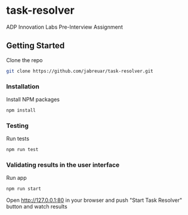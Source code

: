 # task-resolver
ADP Innovation Labs Pre-Interview Assignment

## Getting Started

Clone the repo

  ```sh
  git clone https://github.com/jabreuar/task-resolver.git
  ``` 
 
 ### Installation
 
 Install NPM packages
 
   ```sh
   npm install
   ```

 ### Testing
 
 Run tests
 
   ```sh
   npm run test
   ```


 ### Validating results in the user interface
 
 Run app
 
   ```sh
   npm run start
   ```
 
 Open http://127.0.0.1:80 in your browser and push "Start Task Resolver" button and watch results
